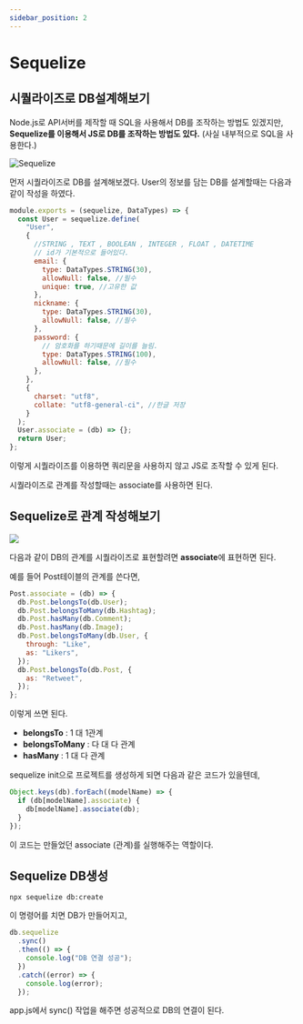 ```yaml
---
sidebar_position: 2
---
```


# Sequelize

## 시퀄라이즈로 DB설계해보기

Node.js로 API서버를 제작할 때 SQL을 사용해서 DB를 조작하는 방법도 있겠지만, **Sequelize를 이용해서 JS로 DB를 조작하는 방법도 있다.** (사실 내부적으로 SQL을 사용한다.)

![Sequelize](https://blog.kakaocdn.net/dn/bMn2pi/btqArSuvT2Y/N0w7N5eU2czvzmVtfD7kOK/img.png)

먼저 시퀄라이즈로 DB를 설계해보겠다.
User의 정보를 담는 DB를 설계할때는 다음과 같이 작성을 하였다.

```js
module.exports = (sequelize, DataTypes) => {
  const User = sequelize.define(
    "User",
    {
      //STRING , TEXT , BOOLEAN , INTEGER , FLOAT , DATETIME
      // id가 기본적으로 들어있다.
      email: {
        type: DataTypes.STRING(30),
        allowNull: false, //필수
        unique: true, //고유한 값
      },
      nickname: {
        type: DataTypes.STRING(30),
        allowNull: false, //필수
      },
      password: {
        // 암호화를 하기때문에 길이를 늘림.
        type: DataTypes.STRING(100),
        allowNull: false, //필수
      },
    },
    {
      charset: "utf8",
      collate: "utf8-general-ci", //한글 저장
    }
  );
  User.associate = (db) => {};
  return User;
};
```

이렇게 시퀄라이즈를 이용하면 쿼리문을 사용하지 않고 JS로 조작할 수 있게 된다.

시퀄라이즈로 관계를 작성할때는 associate를 사용하면 된다.

## Sequelize로 관계 작성해보기

![](https://images.velog.io/images/hjh040302/post/8a8b6c02-5434-43f8-b217-a774bfd7f238/image.png)

다음과 같이 DB의 관계를 시퀄라이즈로 표현할려면 **associate**에 표현하면 된다.

예를 들어 Post테이블의 관계를 쓴다면,

```js
Post.associate = (db) => {
  db.Post.belongsTo(db.User);
  db.Post.belongsToMany(db.Hashtag);
  db.Post.hasMany(db.Comment);
  db.Post.hasMany(db.Image);
  db.Post.belongsToMany(db.User, {
    through: "Like",
    as: "Likers",
  });
  db.Post.belongsTo(db.Post, {
    as: "Retweet",
  });
};
```

이렇게 쓰면 된다.

- **belongsTo** : 1 대 1관계
- **belongsToMany** : 다 대 다 관계
- **hasMany** : 1 대 다 관계

sequelize init으로 프로젝트를 생성하게 되면 다음과 같은 코드가 있을텐데,

```js
Object.keys(db).forEach((modelName) => {
  if (db[modelName].associate) {
    db[modelName].associate(db);
  }
});
```

이 코드는 만들었던 associate (관계)를 실행해주는 역할이다.

## Sequelize DB생성

```
npx sequelize db:create
```

이 명령어를 치면 DB가 만들어지고,

```js
db.sequelize
  .sync()
  .then(() => {
    console.log("DB 연결 성공");
  })
  .catch((error) => {
    console.log(error);
  });
```

app.js에서 sync() 작업을 해주면 성공적으로 DB의 연결이 된다.
